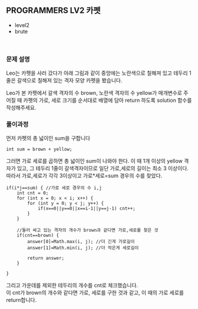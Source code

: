 


## PROGRAMMERS LV2 카펫
- level2
- brute


<br>


### 문제 설명
Leo는 카펫을 사러 갔다가 아래 그림과 같이 중앙에는 노란색으로 칠해져 있고 테두리 1줄은 갈색으로 칠해져 있는 격자 모양 카펫을 봤습니다.

Leo가 본 카펫에서 갈색 격자의 수 brown, 노란색 격자의 수 yellow가 매개변수로 주어질 때 카펫의 가로, 세로 크기를 순서대로 배열에 담아 return 하도록 solution 함수를 작성해주세요.


### 풀이과정
먼저 카펫의 총 넓이인 sum을 구합니다

    int sum = brown + yellow;

그러면 가로 세로를 곱하면 총 넓이인 sum이 나와야 한다. 
이 때 1개 이상의 yellow 격자가 있고, 그 테두리 1줄이 갈색격자이므로 일단 가로,세로의 길이는 최소 3 이상이다.
따라서 가로,세로가 각각 3이상이고 가로*세로=sum 경우의 수를 찾았다.

    if(i*j==sum) { //가로 세로 경우의 수 i,j
		int cnt = 0;
		for (int x = 0; x < i; x++) {
			for (int y = 0; y < j; y++) {
				if(x==0||y==0||x==i-1||y==j-1) cnt++;
			}
		}
		
		//둘러 싸고 있는 격자의 개수가 brown과 같다면 가로,세로를 찾은 것
		if(cnt==brown) {
			answer[0]=Math.max(i, j); //더 긴게 가로길이
			answer[1]=Math.min(i, j); //더 작은게 세로길이
						
			return answer;
		}
					
	}

그리고 가운데를 제외한 테두리의 개수를 cnt로 체크했습니다.   
이 cnt가 brown의 개수와 같다면 가로, 세로를 구한 것과 같고, 이 때의 가로 세로를 return합니다.

<br>
